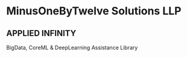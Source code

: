 # MinusOneByTwelve Solutions LLP

## APPLIED INFINITY


BigData, CoreML & DeepLearning Assistance Library
